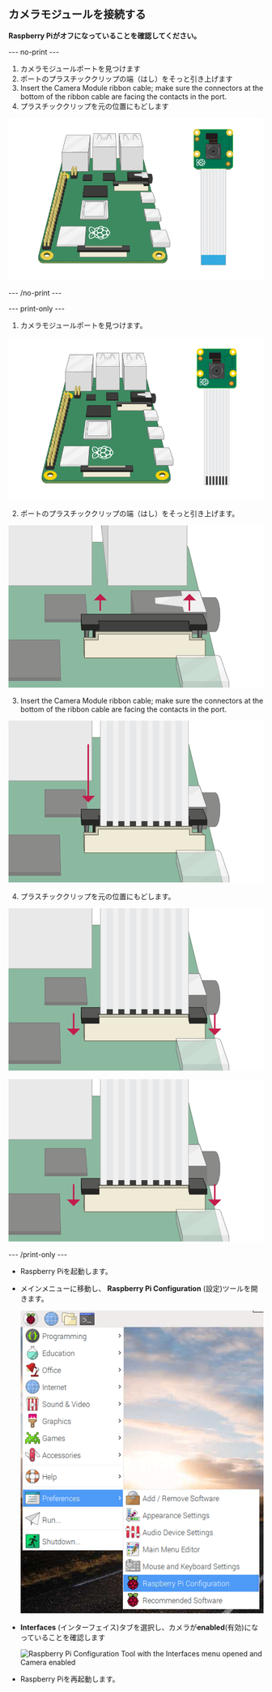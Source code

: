 ## カメラモジュールを接続する

**Raspberry Piがオフになっていることを確認してください。**

--- no-print ---

1. カメラモジュールポートを見つけます
2. ポートのプラスチッククリップの端（はし）をそっと引き上げます
3. Insert the Camera Module ribbon cable; make sure the connectors at the bottom of the ribbon cable are facing the contacts in the port.
4. プラスチッククリップを元の位置にもどします

![Animation showing a Raspberry Pi 4 with the camera clip closest to the USB port being opened, the camera ribbon cable being inserted, and the camera clip being closed again](images/connect-camera.gif)

--- /no-print ---

--- print-only ---

1. カメラモジュールポートを見つけます。

![Raspberry Pi 4 and camera module](images/connect-camera1.png)

2. ポートのプラスチッククリップの端（はし）をそっと引き上げます。

![持ち上げられたカメラモジュールポート](images/connect-camera2.png)

3. Insert the Camera Module ribbon cable; make sure the connectors at the bottom of the ribbon cable are facing the contacts in the port.

![ポートに差しこまれたカメラモジュールリボンケーブル](images/connect-camera3.png)

4. プラスチッククリップを元の位置にもどします。

![camera module port pushed down](images/connect-camera4.png)

![camera module port pushed down](images/connect-camera4.png)

--- /print-only ---

- Raspberry Piを起動します。

- メインメニューに移動し、 **Raspberry Pi Configuration** (設定)ツールを開きます。

    ![Raspberry Pi Configuration Tool inside of the Preferences menu](images/pi-configuration-menu.png)

- **Interfaces** (インターフェイス)タブを選択し、カメラが**enabled**(有効)になっていることを確認します

    ![Raspberry Pi Configuration Tool with the Interfaces menu opened and Camera enabled](images/pi-configuration-interfaces-annotated.png)

- Raspberry Piを再起動します。
